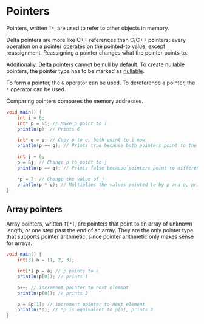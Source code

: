 # Pointers

Pointers, written `T*`, are used to refer to other objects in memory.

Delta pointers are more like C++ references than C/C++ pointers:
every operation on a pointer operates on the pointed-to value,
except reassignment. Reassigning a pointer changes what the pointer points to.

Additionally, Delta pointers cannot be null by default.
To create nullable pointers, the pointer type has to be marked as [nullable](nullable-types.html).

To form a pointer, the `&` operator can be used.
To dereference a pointer, the `*` operator can be used.

Comparing pointers compares the memory addresses.

```cs
void main() {
    int i = 6;
    int* p = &i; // Make p point to i
    println(p); // Prints 6

    int* q = p; // Copy p to q, both point to i now
    println(p == q); // Prints true because both pointers point to the same memory address

    int j = 6;
    p = &j; // Change p to point to j
    println(p == q); // Prints false because pointers point to different memory addresses

    *p = 7; // Change the value of j
    println(p * q); // Multiplies the values pointed to by p and q, prints 42
}
```

## Array pointers

Array pointers, written `T[*]`, are pointers that point to an array of unknown length, or one step past the end of an array.
They are the only pointer type that supports pointer arithmetic, since pointer arithmetic only makes sense for arrays.

```cs
void main() {
    int[3] a = [1, 2, 3];

    int[*] p = a; // p points to a
    println(p[0]); // prints 1

    p++; // increment pointer to next element
    println(p[0]); // prints 2

    p = &p[1]; // increment pointer to next element
    println(*p); // *p is equivalent to p[0], prints 3
}
```
